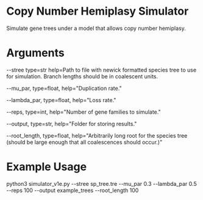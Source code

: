 # Copy Number Hemiplasy Simulator
Simulate gene trees under a model that allows copy number hemiplasy.

# Arguments
--stree
    type=str
    help=Path to file with newick formatted species tree to use for simulation. Branch lengths should be in coalescent units.

--mu_par, type=float, help="Duplication rate."

--lambda_par, type=float, help="Loss rate."

--reps, type=int, help="Number of gene families to simulate."

--output, type=str, help="Folder for storing results."

--root_length, type=float, help="Arbitrarily long root for the species tree (should be large enough that all coalescences should occur.)"


# Example Usage
python3 simulator_v1e.py --stree sp_tree.tre --mu_par 0.3 --lambda_par 0.5 --reps 100 --output example_trees --root_length 100    
